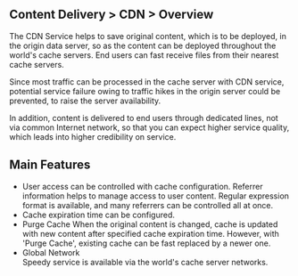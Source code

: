 ## Content Delivery > CDN > Overview

The CDN Service helps to save original content, which is to be deployed, in the origin data server, so as the content can be deployed throughout the world's cache servers. End users can fast receive files from their nearest cache servers.

Since most traffic can be processed in the cache server with CDN service, potential service failure owing to traffic hikes in the origin server could be prevented, to raise the server availability.

In addition, content is delivered to end users through dedicated lines, not via common Internet network, so that you can expect higher service quality, which leads into higher credibility on service.

## Main Features

- User access can be controlled with cache configuration.
  Referrer information helps to manage access to user content. Regular expression format is available, and many referrers can be controlled all at once.
- Cache expiration time can be configured.
- Purge Cache
  When the original content is changed, cache is updated with new content after specified cache expiration time. However, with 'Purge Cache', existing cache can be fast replaced by a newer one.
- Global Network <br/>
Speedy service is available via the world's cache server networks.

